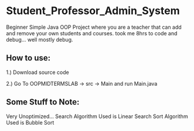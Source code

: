 # Student_Professor_Admin_System
Beginner Simple Java OOP Project where you are a teacher that can add and remove your own students and courses.
took me 8hrs to code and debug... well mostly debug.

How to use:
--------------------------------------------------------------

1.) Download source code

2.) Go To OOPMIDTERMSLAB -> src -> Main and run Main.java

Some Stuff to Note:
--------------------------------------------------------------
Very Unoptimized... 
Search Algorithm Used is Linear Search 
Sort Algorithm Used is Bubble Sort
